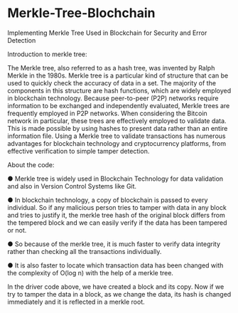 # Merkle-Tree-Blochchain
Implementing Merkle Tree Used in Blockchain for Security and Error Detection


Introduction to merkle tree:

The Merkle tree, also referred to as a hash tree, was invented by Ralph Merkle in the 1980s. Merkle tree is a particular kind of structure that can be used to quickly check the accuracy of data in a set. The majority of the components in this structure are hash functions, which are widely employed in blockchain technology. Because peer-to-peer (P2P) networks require information to be exchanged and independently evaluated, Merkle trees are frequently employed in P2P networks. When considering the Bitcoin network in particular, these trees are effectively employed to validate data. This is made possible by using hashes to present data rather than an entire information file. Using a Merkle tree to validate transactions has numerous advantages for blockchain technology and cryptocurrency platforms, from effective verification to simple tamper detection.

About the code:

● Merkle tree is widely used in Blockchain Technology for data validation and also in Version Control Systems like Git.

● In blockchain technology, a copy of blockchain is passed to every individual. So if any malicious person tries to tamper with data in any block and tries to justify it, the merkle tree hash of the original block differs from the tempered block and we can easily verify if the data has been tampered or not.

● So because of the merkle tree, it is much faster to verify data integrity rather than checking all the transactions individually.

● It is also faster to locate which transaction data has been changed with the complexity of O(log n) with the help of a merkle tree.

In the driver code above, we have created a block and its copy. Now if we try to tamper the data in a block, as we change the data, its hash is changed immediately and it is reflected in a merkle root.
